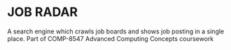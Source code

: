 # JOB RADAR
A search engine which crawls job boards and shows job posting in a single place.
Part of COMP-8547 Advanced Computing Concepts coursework
